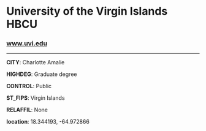 # University of the Virgin Islands HBCU
### www.uvi.edu
---
**CITY**: Charlotte Amalie

**HIGHDEG**: Graduate degree

**CONTROL**: Public

**ST_FIPS**: Virgin Islands

**RELAFFIL**: None

**location**: 18.344193, -64.972866
